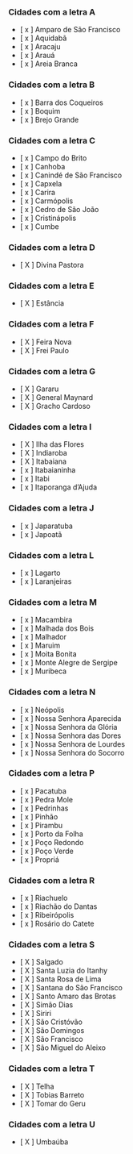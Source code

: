 ### Cidades com a letra A

- [ x ] Amparo de São Francisco
- [ x ] Aquidabã
- [ x ] Aracaju
- [ x ] Arauá
- [ x ] Areia Branca

### Cidades com a letra B

- [ x ] Barra dos Coqueiros
- [ x ] Boquim
- [ x ] Brejo Grande

### Cidades com a letra C

- [ x ] Campo do Brito
- [ x ] Canhoba
- [ x ] Canindé de São Francisco
- [ x ] Capxela
- [ x ] Carira
- [ x ] Carmópolis
- [ x ] Cedro de São João
- [ x ] Cristinápolis
- [ x ] Cumbe

### Cidades com a letra D

- [ X ] Divina Pastora

### Cidades com a letra E

- [ X ] Estância

### Cidades com a letra F

- [ X ] Feira Nova
- [ X ] Frei Paulo

### Cidades com a letra G

- [ X ] Gararu
- [ X ] General Maynard
- [ X ] Gracho Cardoso

### Cidades com a letra I

- [ X ] Ilha das Flores
- [ X ] Indiaroba
- [ X ] Itabaiana
- [ x ] Itabaianinha
- [ x ] Itabi
- [ x ] Itaporanga d’Ajuda

### Cidades com a letra J

- [ x ] Japaratuba
- [ x ] Japoatã

### Cidades com a letra L

- [ x ] Lagarto
- [ x ] Laranjeiras

### Cidades com a letra M

- [ x ] Macambira
- [ x ] Malhada dos Bois
- [ x ] Malhador
- [ x ] Maruim
- [ x ] Moita Bonita
- [ x ] Monte Alegre de Sergipe
- [ x ] Muribeca

### Cidades com a letra N

- [ x ] Neópolis
- [ x ] Nossa Senhora Aparecida
- [ x ] Nossa Senhora da Glória
- [ x ] Nossa Senhora das Dores
- [ x ] Nossa Senhora de Lourdes
- [ x ] Nossa Senhora do Socorro

### Cidades com a letra P

- [ x ] Pacatuba
- [ x ] Pedra Mole
- [ x ] Pedrinhas
- [ x ] Pinhão
- [ x ] Pirambu
- [ x ] Porto da Folha
- [ x ] Poço Redondo
- [ x ] Poço Verde
- [ x ] Propriá

### Cidades com a letra R

- [ x ] Riachuelo
- [ x ] Riachão do Dantas
- [ x ] Ribeirópolis
- [ x ] Rosário do Catete

### Cidades com a letra S

- [ X ] Salgado
- [ X ] Santa Luzia do Itanhy
- [ X ] Santa Rosa de Lima
- [ X ] Santana do São Francisco
- [ X ] Santo Amaro das Brotas
- [ X ] Simão Dias
- [ X ] Siriri
- [ X ] São Cristóvão
- [ X ] São Domingos
- [ X ] São Francisco
- [ X ] São Miguel do Aleixo

### Cidades com a letra T

- [ X ] Telha
- [ X ] Tobias Barreto
- [ X ] Tomar do Geru

### Cidades com a letra U

- [ X ] Umbaúba
